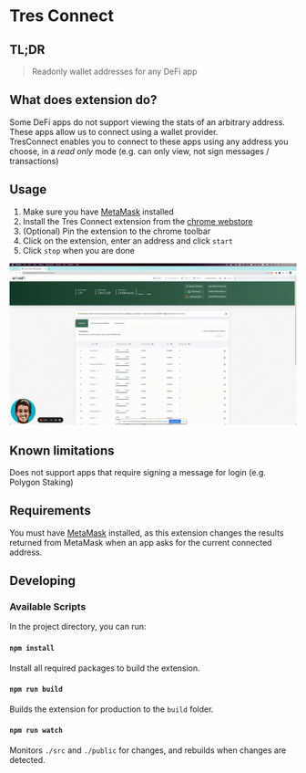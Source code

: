 # Tres Connect

## TL;DR

> Readonly wallet addresses for any DeFi app

## What does extension do?

Some DeFi apps do not support viewing the stats of an arbitrary address. These apps allow us to connect using a wallet provider.  
TresConnect enables you to connect to these apps using any address you choose, in a _read only_ mode (e.g. can only view, not sign messages / transactions)

## Usage

1. Make sure you have [MetaMask](https://metamask.io/) installed
2. Install the Tres Connect extension from the [chrome webstore](https://chrome.google.com/webstore/detail/tresconnect-metamask-impe/dcncbippcdfiljhcfpdieipdjfjoaihl)
3. (Optional) Pin the extension to the chrome toolbar
4. Click on the extension, enter an address and click `start`
5. Click `stop` when you are done

![example-usage](media/example%20usage.gif)

## Known limitations

Does not support apps that require signing a message for login (e.g. Polygon Staking)

## Requirements

You must have [MetaMask](https://metamask.io/) installed, as this extension changes the results returned from MetaMask when an app asks for the current connected address.

## Developing

### Available Scripts

In the project directory, you can run:

#### `npm install`

Install all required packages to build the extension.

#### `npm run build`

Builds the extension for production to the `build` folder.

#### `npm run watch`

Monitors `./src` and `./public` for changes, and rebuilds when changes are detected.
